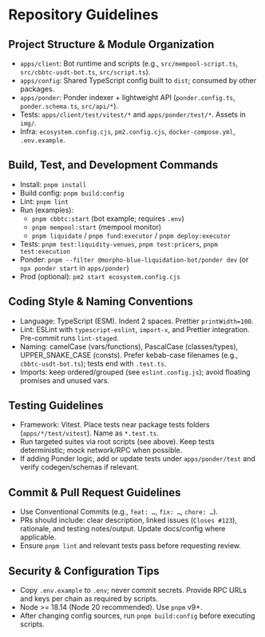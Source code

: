 # Repository Guidelines

## Project Structure & Module Organization
- `apps/client`: Bot runtime and scripts (e.g., `src/mempool-script.ts`, `src/cbbtc-usdt-bot.ts`, `src/script.ts`).
- `apps/config`: Shared TypeScript config built to `dist`; consumed by other packages.
- `apps/ponder`: Ponder indexer + lightweight API (`ponder.config.ts`, `ponder.schema.ts`, `src/api/*`).
- Tests: `apps/client/test/vitest/*` and `apps/ponder/test/*`. Assets in `img/`.
- Infra: `ecosystem.config.cjs`, `pm2.config.cjs`, `docker-compose.yml`, `.env.example`.

## Build, Test, and Development Commands
- Install: `pnpm install`
- Build config: `pnpm build:config`
- Lint: `pnpm lint`
- Run (examples):
  - `pnpm cbbtc:start` (bot example; requires `.env`)
  - `pnpm mempool:start` (mempool monitor)
  - `pnpm liquidate` / `pnpm fund:executor` / `pnpm deploy:executor`
- Tests: `pnpm test:liquidity-venues`, `pnpm test:pricers`, `pnpm test:execution`
- Ponder: `pnpm --filter @morpho-blue-liquidation-bot/ponder dev` (or `npx ponder start` in `apps/ponder`)
- Prod (optional): `pm2 start ecosystem.config.cjs`

## Coding Style & Naming Conventions
- Language: TypeScript (ESM). Indent 2 spaces. Prettier `printWidth=100`.
- Lint: ESLint with `typescript-eslint`, `import-x`, and Prettier integration. Pre-commit runs `lint-staged`.
- Naming: camelCase (vars/functions), PascalCase (classes/types), UPPER_SNAKE_CASE (consts). Prefer kebab-case filenames (e.g., `cbbtc-usdt-bot.ts`); tests end with `.test.ts`.
- Imports: keep ordered/grouped (see `eslint.config.js`); avoid floating promises and unused vars.

## Testing Guidelines
- Framework: Vitest. Place tests near package tests folders (`apps/*/test/vitest`). Name as `*.test.ts`.
- Run targeted suites via root scripts (see above). Keep tests deterministic; mock network/RPC when possible.
- If adding Ponder logic, add or update tests under `apps/ponder/test` and verify codegen/schemas if relevant.

## Commit & Pull Request Guidelines
- Use Conventional Commits (e.g., `feat: …`, `fix: …`, `chore: …`).
- PRs should include: clear description, linked issues (`Closes #123`), rationale, and testing notes/output. Update docs/config where applicable.
- Ensure `pnpm lint` and relevant tests pass before requesting review.

## Security & Configuration Tips
- Copy `.env.example` to `.env`; never commit secrets. Provide RPC URLs and keys per chain as required by scripts.
- Node >= 18.14 (Node 20 recommended). Use `pnpm` v9+.
- After changing config sources, run `pnpm build:config` before executing scripts.
